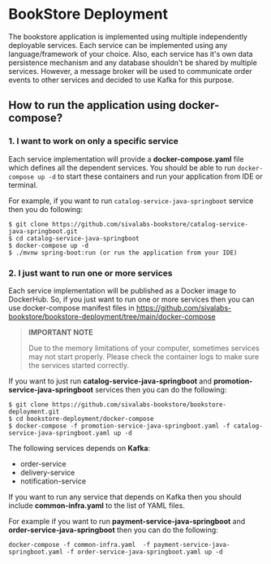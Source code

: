 # BookStore Deployment

The bookstore application is implemented using multiple independently deployable services.
Each service can be implemented using any language/framework of your choice.
Also, each service has it's own data persistence mechanism and any database shouldn't be shared by multiple services.
However, a message broker will be used to communicate order events to other services and decided to use Kafka for this purpose.

## How to run the application using docker-compose?

### 1. I want to work on only a specific service
Each service implementation will provide a **docker-compose.yaml** file which defines all the dependent services.
You should be able to run `docker-compose up -d` to start these containers and run your application from IDE or terminal.

For example, if you want to run `catalog-service-java-springboot` service then you do following:

```shell
$ git clone https://github.com/sivalabs-bookstore/catalog-service-java-springboot.git
$ cd catalog-service-java-springboot
$ docker-compose up -d
$ ./mvnw spring-boot:run (or run the application from your IDE)
```

### 2. I just want to run one or more services
Each service implementation will be published as a Docker image to DockerHub.
So, if you just want to run one or more services then you can use docker-compose manifest files in https://github.com/sivalabs-bookstore/bookstore-deployment/tree/main/docker-compose

> **IMPORTANT NOTE**
>
> Due to the memory limitations of your computer, sometimes services may not start properly.
> Please check the container logs to make sure the services started correctly.

If you want to just run **catalog-service-java-springboot** and **promotion-service-java-springboot** services then you can do the following:

```shell
$ git clone https://github.com/sivalabs-bookstore/bookstore-deployment.git
$ cd bookstore-deployment/docker-compose
$ docker-compose -f promotion-service-java-springboot.yaml -f catalog-service-java-springboot.yaml up -d
```

The following services depends on **Kafka**:
* order-service
* delivery-service
* notification-service

If you want to run any service that depends on Kafka then you should include **common-infra.yaml** to the list of YAML files.

For example if you want to run **payment-service-java-springboot** and **order-service-java-springboot** then you can do the following:

```shell  
docker-compose -f common-infra.yaml  -f payment-service-java-springboot.yaml -f order-service-java-springboot.yaml up -d
```
